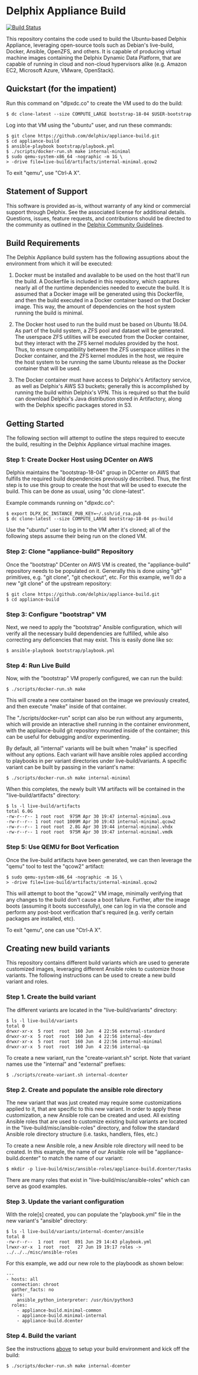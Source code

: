 # Delphix Appliance Build

[![Build Status](https://travis-ci.com/delphix/appliance-build.svg?branch=master)](https://travis-ci.com/delphix/appliance-build)

This repository contains the code used to build the Ubuntu-based Delphix
Appliance, leveraging open-source tools such as Debian's live-build,
Docker, Ansible, OpenZFS, and others. It is capable of producing virtual
machine images containing the Delphix Dynamic Data Platform, that are
capable of running in cloud and non-cloud hypervisors alike (e.g. Amazon
EC2, Microsoft Azure, VMware, OpenStack).

## Quickstart (for the impatient)

Run this command on "dlpxdc.co" to create the VM used to do the build:

    $ dc clone-latest --size COMPUTE_LARGE bootstrap-18-04 $USER-bootstrap

Log into that VM using the "ubuntu" user, and run these commands:

    $ git clone https://github.com/delphix/appliance-build.git
    $ cd appliance-build
    $ ansible-playbook bootstrap/playbook.yml
    $ ./scripts/docker-run.sh make internal-minimal
    $ sudo qemu-system-x86_64 -nographic -m 1G \
    > -drive file=live-build/artifacts/internal-minimal.qcow2

To exit "qemu", use "Ctrl-A X".

## Statement of Support

This software is provided as-is, without warranty of any kind or
commercial support through Delphix. See the associated license for
additional details. Questions, issues, feature requests, and
contributions should be directed to the community as outlined in the
[Delphix Community Guidelines](http://delphix.github.io/community-guidelines.html).

## Build Requirements

The Delphix Appliance build system has the following assuptions about
the environment from which it will be executed:

 1. Docker must be installed and available to be used on the host
    that'll run the build. A Dockerfile is included in this repository,
    which captures nearly all of the runtime dependencies needed to
    execute the build. It is assumed that a Docker image will be
    generated using this Dockerfile, and then the build executed in a
    Docker container based on that Docker image.  This way, the amount
    of dependencies on the host system running the build is minimal.

 2. The Docker host used to run the build must be based on Ubuntu 18.04.
    As part of the build system, a ZFS pool and dataset will be
    generated.  The userspace ZFS utilities will be executed from the
    Docker container, but they interact with the ZFS kernel modules
    provided by the host. Thus, to ensure compatibility between the ZFS
    userspace utilities in the Docker container, and the ZFS kernel
    modules in the host, we require the host system to be running the
    same Ubuntu release as the Docker container that will be used.

 3. The Docker container must have access to Delphix's Artifactory
    service, as well as Delphix's AWS S3 buckets; generally this is
    accomplished by running the build within Delphix's VPN. This is
    required so that the build can download Delphix's Java distribution
    stored in Artifactory, along with the Delphix specific packages
    stored in S3.

## Getting Started

The following section will attempt to outline the steps required to
execute the build, resulting in the Delphix Appliance virtual machine
images.

### Step 1: Create Docker Host using DCenter on AWS

Delphix maintains the "bootstrap-18-04" group in DCenter on AWS that
fulfills the required build dependencies previously described. Thus, the
first step is to use this group to create the host that will be used to
execute the build. This can be done as usual, using "dc clone-latest".

Example commands running on "dlpxdc.co":

    $ export DLPX_DC_INSTANCE_PUB_KEY=~/.ssh/id_rsa.pub
    $ dc clone-latest --size COMPUTE_LARGE bootstrap-18-04 ps-build

Use the "ubuntu" user to log in to the VM after it's cloned; all of the
following steps assume their being run on the cloned VM.

### Step 2: Clone "appliance-build" Repository

Once the "bootstrap" DCenter on AWS VM is created, the "appliance-build"
repository needs to be populated on it. Generally this is done using
"git" primitives, e.g. "git clone", "git checkout", etc. For this
example, we'll do a new "git clone" of the upstream repository:

    $ git clone https://github.com/delphix/appliance-build.git
    $ cd appliance-build

### Step 3: Configure "bootstrap" VM

Next, we need to apply the "bootstrap" Ansible configuration, which will
verify all the necessary build dependencies are fulfilled, while also
correcting any deficencies that may exist. This is easily done like so:

    $ ansible-playbook bootstrap/playbook.yml

### Step 4: Run Live Build

Now, with the "bootstrap" VM properly configured, we can run the build:

    $ ./scripts/docker-run.sh make

This will create a new container based on the image we previously
created, and then execute "make" inside of that container.

The "./scripts/docker-run" script can also be run without any arguments,
which will provide an interactive shell running in the container
environment, with the appliance-build git repository mounted inside of
the container; this can be useful for debugging and/or experimenting.

By default, all "internal" variants will be built when "make" is
specified without any options. Each variant will have ansible roles
applied according to playbooks in per variant directories under
live-build/variants. A specific variant can be built by passing in the
variant's name:

    $ ./scripts/docker-run.sh make internal-minimal

When this completes, the newly built VM artifacts will be contained in
the "live-build/artifacts" directory:

    $ ls -l live-build/artifacts
    total 6.0G
    -rw-r--r-- 1 root root  975M Apr 30 19:47 internal-minimal.ova
    -rw-r--r-- 1 root root 1009M Apr 30 19:43 internal-minimal.qcow2
    -rw-r--r-- 1 root root  2.8G Apr 30 19:44 internal-minimal.vhdx
    -rw-r--r-- 1 root root  975M Apr 30 19:47 internal-minimal.vmdk

### Step 5: Use QEMU for Boot Verfication

Once the live-build artifacts have been generated, we can then leverage
the "qemu" tool to test the "qcow2" artifact:

    $ sudo qemu-system-x86_64 -nographic -m 1G \
    > -drive file=live-build/artifacts/internal-minimal.qcow2

This will attempt to boot the "qcow2" VM image, minimally verifying that
any changes to the build don't cause a boot failure. Further, after the
image boots (assuming it boots successfully), one can log in via the
console and perform any post-boot verification that's required (e.g.
verify certain packages are installed, etc).

To exit "qemu", one can use "Ctrl-A X".

## Creating new build variants

This repository contains different build variants which are used to
generate customized images, leveraging different Ansible roles to customize
those variants. The following instructions can be used to create a new
build variant and roles.

### Step 1. Create the build variant

The different variants are located in the "live-build/variants" directory:

    $ ls -l live-build/variants
    total 0
    drwxr-xr-x  5 root  root  160 Jun  4 22:56 external-standard
    drwxr-xr-x  5 root  root  160 Jun  4 22:56 internal-dev
    drwxr-xr-x  5 root  root  160 Jun  4 22:56 internal-minimal
    drwxr-xr-x  5 root  root  160 Jun  4 22:56 internal-qa

To create a new variant, run the "create-variant.sh" script. Note that
variant names use the "internal" and "external" prefixes:

    $ ./scripts/create-variant.sh internal-dcenter

### Step 2. Create and populate the ansible role directory

The new variant that was just created may require some customizations applied
to it, that are specific to this new variant. In order to apply these
customization, a new Ansible role can be created and used. All existing Ansible
roles that are used to customize existing build variants are located in the
"live-build/misc/ansible-roles" directory, and follow the standard Ansible role
directory structure (i.e. tasks, handlers, files, etc.)

To create a new Ansible role, a new Ansible role directory will need to be
created. In this example, the name of our Ansible role will be
"appliance-build.dcenter" to match the name of our variant:

    $ mkdir -p live-build/misc/ansible-roles/appliance-build.dcenter/tasks

There are many roles that exist in "live-build/misc/ansible-roles" which can
serve as good examples.

### Step 3. Update the variant configuration

With the role[s] created, you can populate the "playbook.yml" file in the
new variant's "ansible" directory:

    $ ls -l live-build/variants/internal-dcenter/ansible
    total 8
    -rw-r--r--  1 root  root  891 Jun 29 14:43 playbook.yml
    lrwxr-xr-x  1 root  root   27 Jun 19 19:17 roles -> ../../../misc/ansible-roles

For this example, we add our new role to the playboodk as shown below:

    ---
    - hosts: all
      connection: chroot
      gather_facts: no
      vars:
        ansible_python_interpreter: /usr/bin/python3
      roles:
        - appliance-build.minimal-common
        - appliance-build.minimal-internal
        - appliance-build.dcenter

### Step 4. Build the variant

See the instructions [above](#step-4-run-live-build) to setup your build
environment and kick off the build:

    $ ./scripts/docker-run.sh make internal-dcenter
